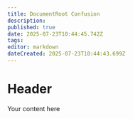 ```yaml
---
title: DocumentRoot Confusion
description: 
published: true
date: 2025-07-23T10:44:45.742Z
tags: 
editor: markdown
dateCreated: 2025-07-23T10:44:43.699Z
---
```


# Header
Your content here